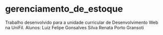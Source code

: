 # gerenciamento_de_estoque

Trabalho desenvolvido para a unidade curricular de Desenvolvimento Web na UniFil.
Alunos:
Luiz Felipe Gonsalves Silva
Renata Porto Gransoti
